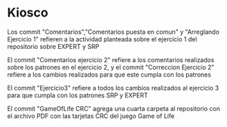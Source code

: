 # Kiosco
Los commit "Comentarios","Comentarios puesta en comun" y "Arreglando Ejercicio 1" refieren a la actividad planteada sobre el ejercicio 1 del repositorio sobre EXPERT y SRP

El commit "Comentarios ejercicio 2" refiere a los comentarios realizados sobre los patrones en el ejercicio 2, y el commit "Correccion Ejercicio 2" refiere a los cambios realizados para que este cumpla con los patrones

El commit "Ejercicio3" refiere a todos los cambios realizados al ejercicio 3 para que cumpla con los patrones SRP y EXPERT

El commit "GameOfLife CRC" agrega una cuarta carpeta al repositorio con el archivo PDF con las tarjetas CRC del juego Game of Life
